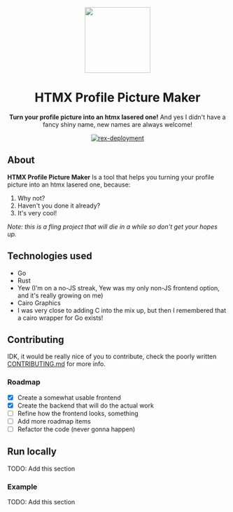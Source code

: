 <div align="center">  <a href="https://hppm.mbaraa.com" target="_blank"><img src="https://hppm.mbaraa.com/resources/favicon.png" width="150" /></a>

  <h1>HTMX Profile Picture Maker</h1>
  <p>
    <strong>Turn your profile picture into an htmx lasered one!</strong>
    <label>And yes I didn't have a fancy shiny name, new names are always welcome!</label>
  </p>
  <p>
    <a href="https://github.com/mbaraa/htmx-profile-picture-maker/actions/workflows/rex-deployment.yml"><img alt="rex-deployment" src="https://github.com/mbaraa/htmx-profile-picture-maker/actions/workflows/rex-deployment.yml/badge.svg"/></a>
  </p>
</div>

## About

**HTMX Profile Picture Maker** Is a tool that helps you turning your profile picture into an htmx lasered one, because:

1. Why not?
1. Haven't you done it already?
1. It's very cool!

_Note: this is a fling project that will die in a while so don't get your hopes up._

## Technologies used

- Go
- Rust
- Yew (I'm on a no-JS streak, Yew was my only non-JS frontend option, and it's really growing on me)
- Cairo Graphics
- I was very close to adding C into the mix up, but then I remembered that a cairo wrapper for Go exists!

## Contributing

IDK, it would be really nice of you to contribute, check the poorly written [CONTRIBUTING.md](/CONTRIBUTING.md) for more info.

### Roadmap

- [x] Create a somewhat usable frontend
- [x] Create the backend that will do the actual work
- [ ] Refine how the frontend looks, something
- [ ] Add more roadmap items
- [ ] Refactor the code (never gonna happen)

## Run locally

TODO: Add this section

### Example

TODO: Add this section
